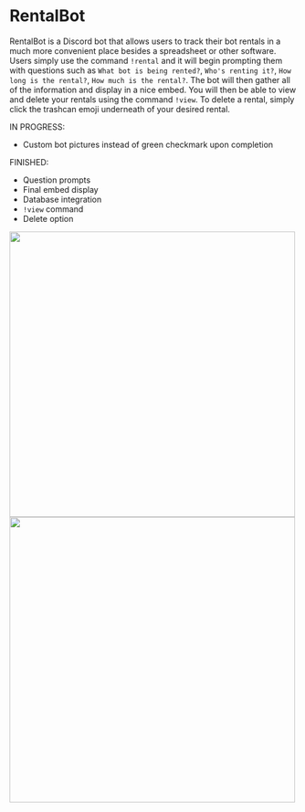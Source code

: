 # RentalBot

RentalBot is a Discord bot that allows users to track their bot rentals in a much more convenient place besides a spreadsheet or other software.
Users simply use the command `!rental` and it will begin prompting them with questions such as `What bot is being rented?`, `Who's renting it?`, `How long is the rental?`, `How much is the rental?`. The bot will then gather all of the information and display in a nice embed. You will then be able to view and delete your rentals using the command `!view`. To delete a rental, simply click the trashcan emoji underneath of your desired rental.

IN PROGRESS:
- Custom bot pictures instead of green checkmark upon completion

FINISHED:
- Question prompts
- Final embed display
-  Database integration
-  `!view` command
-  Delete option

<img src='https://i.imgur.com/zMpIn1K.png' width='500' height='500'>

<img src='https://i.gyazo.com/68aed3b978a24c5881ffb1ae6987fe7a.png' width='500' height='500'>
